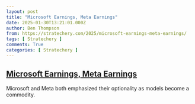 ```yaml
---
layout: post
title: "Microsoft Earnings, Meta Earnings"
date: 2025-01-30T13:21:01.000Z
author: Ben Thompson
from: https://stratechery.com/2025/microsoft-earnings-meta-earnings/
tags: [ Stratechery ]
comments: True
categories: [ Stratechery ]
---
```

<!--1738243261000-->
[Microsoft Earnings, Meta Earnings](https://stratechery.com/2025/microsoft-earnings-meta-earnings/)
------

<div>
Microsoft and Meta both emphasized their optionality as models become a commodity.
</div>
